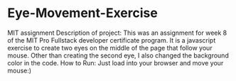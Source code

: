 # Eye-Movement-Exercise
MIT assignment
Description of project: This was an assignment for week 8 of the MIT Pro Fullstack developer certificate program. It is a javascript exercise to create two eyes on the middle of the page that follow your mouse. Other than creating the second eye, I also changed the background color in the code.
How to Run: Just load into your browser and move your mouse:)
